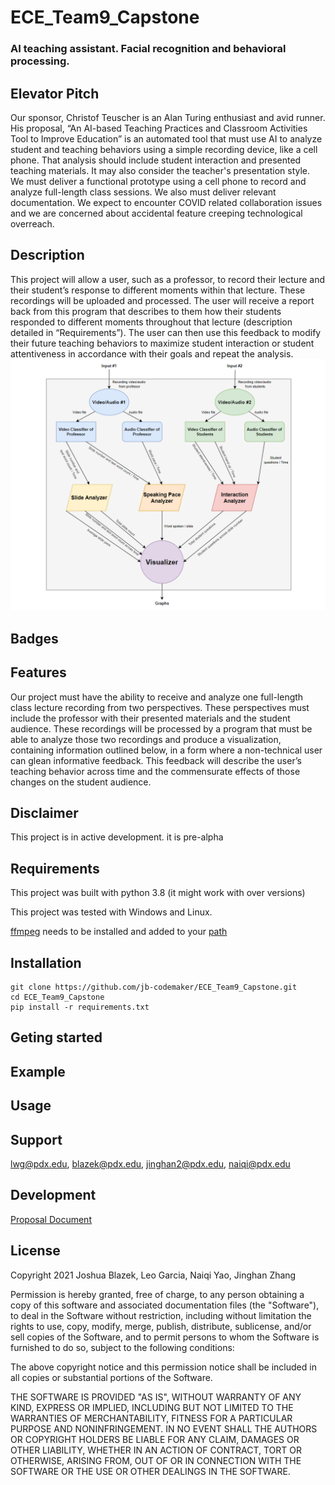 # ECE_Team9_Capstone
### AI teaching assistant. Facial recognition and behavioral processing.

## Elevator Pitch
Our sponsor, Christof Teuscher is an Alan Turing enthusiast and avid runner.  His proposal, “An AI-based Teaching Practices and Classroom Activities Tool to Improve Education” is an automated tool that must use AI to analyze student and teaching behaviors using a simple recording device, like a cell phone.  That analysis should include student interaction and presented teaching materials.  It may also consider the teacher's presentation style.  We must deliver a functional prototype using a cell phone to record and analyze full-length class sessions.  We also must deliver relevant documentation.  We expect to encounter COVID related collaboration issues and we are concerned about accidental feature creeping technological overreach.


## Description
This project will allow a user, such as a professor, to record their lecture and their student’s response to different moments within that lecture. These recordings will be uploaded and processed. The user will receive a report back from this program that describes to them how their students responded to different moments throughout that lecture (description detailed in “Requirements”). The user can then use this feedback to modify their future teaching behaviors to maximize student interaction or student attentiveness in accordance with their goals and repeat the analysis.
![Block Diagram](/Images/Block_Diagram.PNG)


## Badges


## Features
Our project must have the ability to receive and analyze one full-length class lecture recording from two perspectives. These perspectives must include the professor with their presented materials and the student audience. These recordings will be processed by a program that must be able to analyze those two recordings and produce a visualization, containing information outlined below, in a form where a non-technical user can glean informative feedback. This feedback will describe the user’s teaching behavior across time and the commensurate effects of those changes on the student audience.


## Disclaimer
This project is in active development. it is pre-alpha


## Requirements
This project was built with python 3.8 (it might work with over versions)

This project was tested with Windows and Linux.

[ffmpeg](https://ffmpeg.org/) needs to be installed and added to your [path](https://helpdeskgeek.com/windows-10/add-windows-path-environment-variable/)

## Installation

```
git clone https://github.com/jb-codemaker/ECE_Team9_Capstone.git
cd ECE_Team9_Capstone
pip install -r requirements.txt
```

## Geting started


## Example


## Usage


## Support
lwg@pdx.edu,
blazek@pdx.edu,
jinghan2@pdx.edu,
naiqi@pdx.edu


## Development
[Proposal Document](https://docs.google.com/document/d/1YcNP2XVLgDVtbruc-ptutkXsHnPfJws35ECDuVT-Fk0/edit?usp=sharing)


## License
Copyright 2021 Joshua Blazek, Leo Garcia, Naiqi Yao, Jinghan Zhang

Permission is hereby granted, free of charge, to any person obtaining a copy of this software and associated documentation files (the "Software"), to deal in the Software without restriction, including without limitation the rights to use, copy, modify, merge, publish, distribute, sublicense, and/or sell copies of the Software, and to permit persons to whom the Software is furnished to do so, subject to the following conditions:

The above copyright notice and this permission notice shall be included in all copies or substantial portions of the Software.

THE SOFTWARE IS PROVIDED "AS IS", WITHOUT WARRANTY OF ANY KIND, EXPRESS OR IMPLIED, INCLUDING BUT NOT LIMITED TO THE WARRANTIES OF MERCHANTABILITY, FITNESS FOR A PARTICULAR PURPOSE AND NONINFRINGEMENT. IN NO EVENT SHALL THE AUTHORS OR COPYRIGHT HOLDERS BE LIABLE FOR ANY CLAIM, DAMAGES OR OTHER LIABILITY, WHETHER IN AN ACTION OF CONTRACT, TORT OR OTHERWISE, ARISING FROM, OUT OF OR IN CONNECTION WITH THE SOFTWARE OR THE USE OR OTHER DEALINGS IN THE SOFTWARE.

